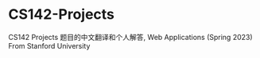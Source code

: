 # CS142-Projects
CS142 Projects 题目的中文翻译和个人解答, Web Applications (Spring 2023) From Stanford University

